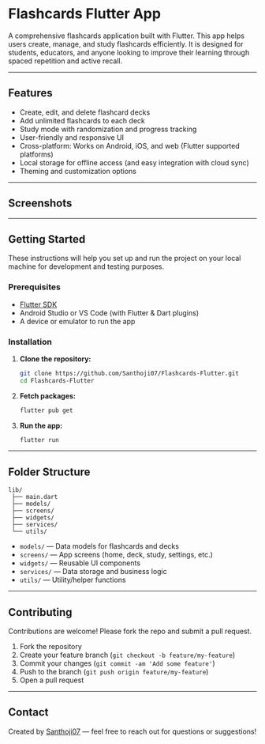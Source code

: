 # Flashcards Flutter App

A comprehensive flashcards application built with Flutter. This app helps users create, manage, and study flashcards efficiently. It is designed for students, educators, and anyone looking to improve their learning through spaced repetition and active recall.

---

## Features

- Create, edit, and delete flashcard decks
- Add unlimited flashcards to each deck
- Study mode with randomization and progress tracking
- User-friendly and responsive UI
- Cross-platform: Works on Android, iOS, and web (Flutter supported platforms)
- Local storage for offline access (and easy integration with cloud sync)
- Theming and customization options

---

## Screenshots

<!-- Add screenshots of your app here -->
<!-- Example: -->
<!-- ![Home Screen](D:\Flutter Flashcards Project\flashcards\image.png) -->
<!-- ![Deck Screen](screenshots/deck.png) -->

---

## Getting Started

These instructions will help you set up and run the project on your local machine for development and testing purposes.

### Prerequisites

- [Flutter SDK](https://flutter.dev/docs/get-started/install)
- Android Studio or VS Code (with Flutter & Dart plugins)
- A device or emulator to run the app

### Installation

1. **Clone the repository:**
   ```bash
   git clone https://github.com/Santhoji07/Flashcards-Flutter.git
   cd Flashcards-Flutter
   ```

2. **Fetch packages:**
   ```bash
   flutter pub get
   ```

3. **Run the app:**
   ```bash
   flutter run
   ```

---

## Folder Structure

```
lib/
 ├── main.dart
 ├── models/
 ├── screens/
 ├── widgets/
 ├── services/
 └── utils/
```

- `models/` — Data models for flashcards and decks
- `screens/` — App screens (home, deck, study, settings, etc.)
- `widgets/` — Reusable UI components
- `services/` — Data storage and business logic
- `utils/` — Utility/helper functions

---

## Contributing

Contributions are welcome! Please fork the repo and submit a pull request.

1. Fork the repository
2. Create your feature branch (`git checkout -b feature/my-feature`)
3. Commit your changes (`git commit -am 'Add some feature'`)
4. Push to the branch (`git push origin feature/my-feature`)
5. Open a pull request

---

## Contact

Created by [Santhoji07](https://github.com/Santhoji07) — feel free to reach out for questions or suggestions!

